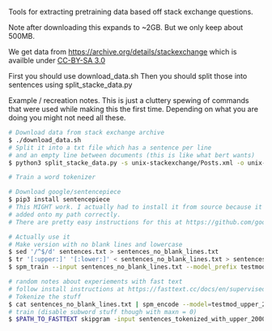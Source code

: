 Tools for extracting pretraining data based off stack exchange questions.

Note after downloading this expands to ~2GB. But we only keep
about 500MB.

We get data from https://archive.org/details/stackexchange
which is availble under [CC-BY-SA 3.0](https://creativecommons.org/licenses/by-sa/3.0/)

First you should use download_data.sh
Then you should split those into sentences using split_stacke_data.py

Example / recreation notes.
This is just a cluttery spewing of commands that were used while making this 
the first time.
Depending on what you are doing you might not need all these.
```bash
# Download data from stack exchange archive
$ ./download_data.sh
# Split it into a txt file which has a sentence per line 
# and an empty line between documents (this is like what bert wants)
$ python3 split_stacke_data.py -s unix-stackexchange/Posts.xml -o unix-stackexchange/sentences.txt

# Train a word tokenizer

# Download google/sentencepiece
$ pip3 install sentencepiece
# This MIGHT work. I actually had to install it from source because it wasn't getting
# added onto my path correctly.
# There are pretty easy instructions for this at https://github.com/google/sentencepiece

# Actually use it
# Make version with no blank lines and lowercase
$ sed '/^$/d' sentences.txt > sentences_no_blank_lines.txt
$ tr '[:upper:]' '[:lower:]' < sentences_no_blank_lines.txt > sentences_lower.txt
$ spm_train --input sentences_no_blank_lines.txt --model_prefix testmod --vocab_size 1000 --num_threads 8 --max_sentence_length 6000k

# random notes about experiements with fast text
# follow install instructions at https://fasttext.cc/docs/en/supervised-tutorial.html
# Tokenize the stuff
$ cat sentences_no_blank_lines.txt | spm_encode --model=testmod_upper_2000.model > sentences_tokenized_with_upper_2000.txt
# train (disable subword stuff though with maxn = 0)
$ $PATH_TO_FASTTEXT skipgram -input sentences_tokenized_with_upper_2000.txt -output fasttext/m3 -thread 8 -maxn 0


```